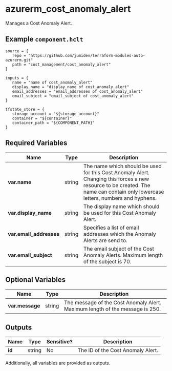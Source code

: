 # azurerm_cost_anomaly_alert

Manages a Cost Anomaly Alert.

## Example `component.hclt`

```hcl
source = {
   repo = "https://github.com/jumidev/terraform-modules-auto-azurerm.git" 
   path = "cost_management/cost_anomaly_alert" 
}

inputs = {
   name = "name of cost_anomaly_alert" 
   display_name = "display_name of cost_anomaly_alert" 
   email_addresses = "email_addresses of cost_anomaly_alert" 
   email_subject = "email_subject of cost_anomaly_alert" 
}

tfstate_store = {
   storage_account = "${storage_account}" 
   container = "${container}" 
   container_path = "${COMPONENT_PATH}" 
}

```

## Required Variables

| Name | Type |  Description |
| ---- | --------- |  ----------- |
| **var.name** | string |  The name which should be used for this Cost Anomaly Alert. Changing this forces a new resource to be created. The name can contain only lowercase letters, numbers and hyphens. | 
| **var.display_name** | string |  The display name which should be used for this Cost Anomaly Alert. | 
| **var.email_addresses** | string |  Specifies a list of email addresses which the Anomaly Alerts are send to. | 
| **var.email_subject** | string |  The email subject of the Cost Anomaly Alerts. Maximum length of the subject is 70. | 

## Optional Variables

| Name | Type |  Description |
| ---- | --------- |  ----------- |
| **var.message** | string |  The message of the Cost Anomaly Alert. Maximum length of the message is 250. | 



## Outputs

| Name | Type | Sensitive? | Description |
| ---- | ---- | --------- | --------- |
| **id** | string | No  | The ID of the Cost Anomaly Alert. | 

Additionally, all variables are provided as outputs.
